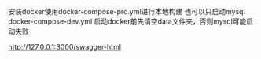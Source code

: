 安装docker使用docker-compose-pro.yml进行本地构建
也可以只启动mysql  docker-compose-dev.yml
启动docker前先清空data文件夹，否则mysql可能启动失败  

http://127.0.0.1:3000/swagger-html